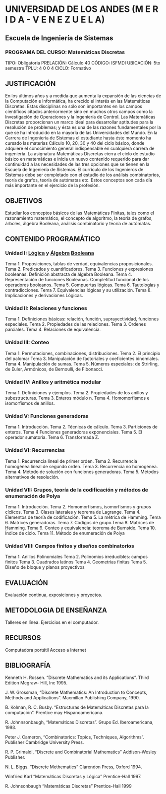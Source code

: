 # UNIVERSIDAD DE LOS ANDES (M E R I D A - V E N E Z U E L A)
## Escuela de Ingeniería de Sistemas
### PROGRAMA DEL CURSO: Matemáticas Discretas
TIPO: Obligatoria
PRELACIÓN: Cálculo 40
CÓDIGO: ISFMDI
UBICACIÓN: 5to semestre
TPLU: 4 0 0 4
CICLO: Formativo

## JUSTIFICACIÓN

En los últimos años y a medida que aumenta la expansión de las ciencias de la
Computación e Informática, ha crecido el interés en las Matemáticas Discretas. Estas
disciplinas no sólo son importantes en los campos científicos citados anteriormente sino en
muchos otros campos como la Investigación de Operaciones y la Ingeniería de Control. Las
Matemáticas Discretas proporcionan un marco ideal para desarrollar aptitudes para la
resolución de problemas; y ésta es una de las razones fundamentales por la que se ha
introducido en la mayoría de las Universidades del Mundo.
En la Carrera de Ingeniería de Sistemas el estudiante hasta éste momento ha cursado las
materias Cálculo 10, 20, 30 y 40 del ciclo básico, donde adquiere el conocimiento general
indispensable en cualquiera carrera de ingeniería. La asignatura Matemáticas Discretas
cierra el ciclo de estudio básico en matemáticas e inicia un nuevo contenido requerido para
dar continuidad a las necesidades de las tres opciones que se tienen en la Escuela de
Ingeniería de Sistemas. El currículo de los Ingenieros de Sistemas debe ser completado con
el estudio de los análisis combinatorios, teoría de grafos, teoría de autómatas etc. Estos
conceptos son cada día más importante en el ejercicio de la profesión.

## OBJETIVOS
Estudiar los conceptos básicos de las Matemáticas Finitas, tales como el razonamiento
matemático, el concepto de algoritmo, la teoría de grafos, árboles, álgebra Booleana,
análisis combinatorio y teoría de autómatas.

## CONTENIDO PROGRAMÁTICO
### Unidad I: [Lógica](https://es.wikipedia.org/wiki/L%C3%B3gica_matem%C3%A1tica) y [Álgebra](https://es.wikipedia.org/wiki/%C3%81lgebra) [Booleana](https://es.wikipedia.org/wiki/%C3%81lgebra_de_Boole)
Tema 1. Proposiciones, tablas de verdad, equivalencias proposicionales.
Tema 2. Predicados y cuantificadores.
Tema 3. Funciones y expresiones booleanas. Definición abstracta de álgebra
Booleana.
Tema 4. Representación de funciones Booleanas. Completitud funcional de los
operadores booleanos.
Tema 5. Compuertas lógicas.
Tema 6. Tautologías y contradicciones.
Tema 7. Equivalencias lógicas y su utilización.
Tema 8. Implicaciones y derivaciones Lógicas.

### Unidad II: Relaciones y funciones
Tema 1. Definiciones básicas: relación, función, suprayectividad,
funciones especiales.
Tema 2. Propiedades de las relaciones.
Tema 3. Ordenes parciales.
Tema 4. Relaciones de equivalencia.

### Unidad III: Conteo
Tema 1. Permutaciones, combinaciones, distribuciones.
Tema 2. El principio del palomar
Tema 3. Manipulación de factoriales y coeficientes binomiales.
Tema 4. Manipulación de sumas.
Tema 5. Números especiales: de Strirling, de Euler, Armónicos, de Bernoulli, de
Fibonacci.

### Unidad IV: Anillos y aritmética modular
Tema 1. Definiciones y ejemplos.
Tema 2. Propiedades de los anillos y subestructuras.
Tema 3. Enteros módulo n.
Tema 4. Homomorfismos e isomorfismos de anillos.

### Unidad V: Funciones generadoras
Tema 1. Introducción.
Tema 2. Técnicas de cálculo.
Tema 3. Particiones de enteros.
Tema 4 Funciones generadoras exponenciales.
Tema 5. El operador sumatoria.
Tema 6. Transformada Z.

### Unidad VI: Recurrencias
Tema 1. Recurrencia lineal de primer orden.
Tema 2. Recurrencia homogénea lineal de segundo orden.
Tema 3. Recurrencia no homogénea.
Tema 4. Método de solución con funciones generadoras.
Tema 5. Métodos alternativos de resolución.

### Unidad VII: Grupos, teoría de la codificación y métodos de enumeración de Polya
Tema 1. Introducción.
Tema 2. Homomorfismos, isomorfismos y grupos cíclicos.
Tema 3. Clases laterales y teorema de Lagrange.
Tema 4. Elementos de teoría de codificación.
Tema 5. La métrica de Hamming.
Tema 6. Matrices generadoras.
Tema 7. Códigos de grupo.Tema 8. Matrices de Hamming.
Tema 9. Conteo y equivalencia: teorema de Burnside.
Tema 10. Índice de ciclo.
Tema 11. Método de enumeración de Polya

### Unidad VIII: Campos finitos y diseños combinatorios
Tema 1. Anillos Polinomiales
Tema 2. Polinomios irreducibles: campos finitos
Tema 3. Cuadrados latinos
Tema 4. Geometrías finitas
Tema 5. Diseño de bloque y planos proyectivos

## EVALUACIÓN
Evaluación continua, exposiciones y proyectos.

## METODOLOGIA DE ENSEÑANZA
Talleres en línea. 
Ejercicios en el computador. 

## RECURSOS
Computadora portátil
Acceso a Internet

## BIBLIOGRAFÍA
Kenneth H. Rossen. “Discrete Mathematics and its Applications”. Third Edition Mcgraw-
Hill, Inc 1995.

J. W. Grossman, “Discrete Mathematics: An Introduction to Concepts, Methods and
Applications”. Macmillan Publishing Company, 1990.

B. Kolman, R. C. Busby. “Estructuras de Matemáticas Discretas para la computación”.
Prentice may Hispanoamericana.

R. Johnnsonbaugh, “Matemáticas Discretas”. Grupo Ed. Iberoamericana, 1993.

Peter J. Cameron, “Combinatorics: Topics, Techniques, Algorithms”. Publisher Cambridge
University Press.

R. P. Grimaldi, “Discrete and Combinatorial Mathematics” Addison-Wesley Publisher.

N. L. Biggs. “Discrete Methematics” Clarendon Press, Oxford 1994.

Winfried Karl “Matemáticas Discretas y Lógica” Prentice-Hall 1997.

R. Johnsonbaugh “Matemáticas Discretas” Prentice-Hall 1999
